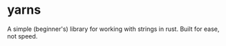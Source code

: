 # yarns

A simple (beginner's) library for working with strings in rust. Built for ease, not speed.


